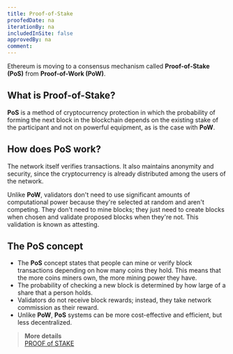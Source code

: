 ```yaml
---
title: Proof-of-Stake
proofedDate: na
iterationBy: na
includedInSite: false
approvedBy: na
comment: 
---
```


Ethereum is moving to a consensus mechanism called **Proof-of-Stake (PoS)** from **Proof-of-Work (PoW)**.

## What is Proof-of-Stake?
**PoS** is a method of cryptocurrency protection in which the probability of forming the next block in the blockchain depends on the existing stake of the participant and not on powerful equipment, as is the case with **PoW**.

## How does PoS work?

The network itself verifies transactions. It also maintains anonymity and security, since the cryptocurrency is already distributed among the users of the network.  

Unlike **PoW**, validators don't need to use significant amounts of computational power because they're selected at random and aren't competing. They don't need to mine blocks; they just need to create blocks when chosen and validate proposed blocks when they're not. This validation is known as attesting.

## The PoS concept

* The **PoS** concept states that people can mine or verify block transactions depending on how many coins they hold. This means that the more coins miners own, the more mining power they have.
* The probability of checking a new block is determined by how large of a share that a person holds.
* Validators do not receive block rewards; instead, they take network commission as their reward.
* Unlike **PoW**, **PoS** systems can be more cost-effective and efficient, but less decentralized.


> **More details**  
> [PROOF of STAKE](https://ethereum.org/en/developers/docs/consensus-mechanisms/pos/)
